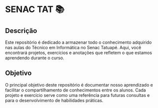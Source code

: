 # SENAC TAT 📚

## Descrição
Este repositório é dedicado a armazenar todo o conhecimento adquirido nas aulas do Técnico em Informática no Senac Tatuapé. Aqui, você encontrará projetos, exercícios e anotações que refletem o que estamos aprendendo durante o curso.

## Objetivo
O principal objetivo deste repositório é documentar nosso aprendizado e facilitar o compartilhamento de conhecimentos entre os alunos. Cada projeto e exercício serve como uma referência para futuras consultas e para o desenvolvimento de habilidades práticas.
